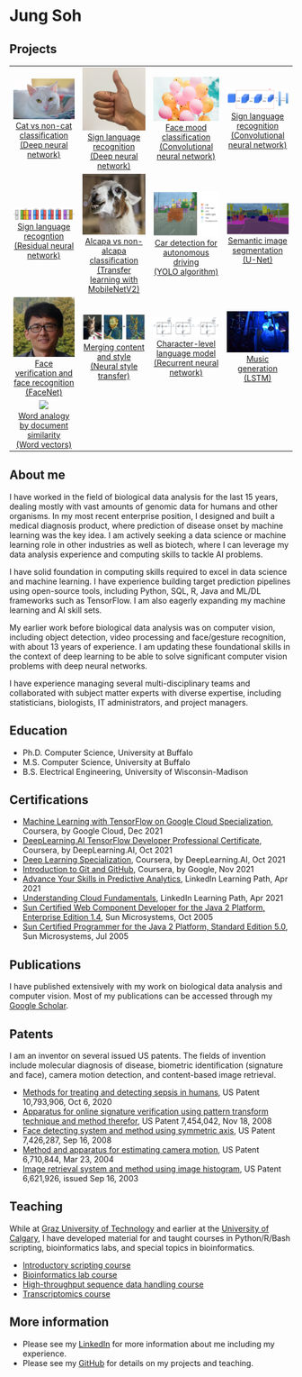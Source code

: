 # Jung Soh

## Projects
<table>
  <tr align='center'>
    <td>
      <a href='https://jungsoh.github.io/dnn-cat-vs-noncat-classification'>
        <img src='images/white_cat.jpg' width=160><br>Cat vs non-cat classification<br>(Deep neural network)</a>
    </td>
    <td>
      <a href='https://jungsoh.github.io/dnn-sign-language-recognition'>
        <img src='images/thumbs_up.jpg' width=120><br>Sign language recognition<br>(Deep neural network)</a>
    </td>
    <td>
      <a href='https://jungsoh.github.io/cnn-face-mood-classification'>
        <img src='images/happy_sad_balloons.jpg' width=160><br>Face mood classification<br>(Convolutional neural network)</a>
    </td>
    <td>
      <a href='https://jungsoh.github.io/cnn-sign-language-recognition'>
      <img src='images/cnn_sign_lang.png' width=200><br>Sign language recognition<br>(Convolutional neural network)</a>
    </td>
  </tr>
  <tr align='center'>
    <td>
      <a href='https://jungsoh.github.io/resnet-sign-language-recognition'>
        <img src='images/resnet_kiank.png' width=200><br>Sign language recogntion<br>(Residual neural network)</a>
    </td>
    <td>
      <a href='https://jungsoh.github.io/tl-mobilenetv2-alpaca-vs-nonalpaca-classification'>
        <img src='images/alpaca.png' width=120><br>Alcapa vs non-alcapa classification<br>(Transfer learning with MobileNetV2)</a>
    </td>
    <td>
       <a href='https://jungsoh.github.io/yolo-car-detection-for-autonomous-driving'>
        <img src='images/proba_map.png' width=200><br>Car detection for autonomous driving<br>(YOLO algorithm)</a>
    </td>
    <td>
       <a href='https://jungsoh.github.io/unet-semantic-image-segmentation'>
        <img src='images/carseg.png' width=200><br>Semantic image segmentation<br>(U-Net)</a>
    </td>
  </tr>
  <tr align='center'>
    <td>
       <a href='https://jungsoh.github.io/facenet-face-verification-and-face-recognition'>
        <img src='images/jung.jpg' width=120><br>Face verification and face recognition<br>(FaceNet)</a>
    </td>
    <td>
       <a href='https://jungsoh.github.io/nst-merging-content-and-style'>
         <img src='images/content_plus_style.png' width=180><br>Merging content and style<br>(Neural style transfer)</a>
    </td>
    <td>
       <a href='https://jungsoh.github.io/rnn-character-level-language-model'>
         <img src='images/rnn.png' width=200><br>Character-level language model<br>(Recurrent neural network)</a>
    </td>
    <td>
       <a href='https://jungsoh.github.io/lstm-music-generation'>
         <img src='images/jazz.jpg' width=160><br>Music generation<br>(LSTM)</a>
    </td>
  </tr>
  <tr align='center'>
    <td>
       <a href='https://jungsoh.github.io/wordvecs-word-analogy-by-document-similarity'>
        <img src='images/cosim.png' width=200><br>Word analogy by document similarity<br>(Word vectors)</a>
    </td>
    <td>
    </td>
    <td>
    </td>
    <td>
    </td>
  </tr>
</table>

## About me
I have worked in the field of biological data analysis for the last 15 years, dealing mostly with vast amounts of genomic data for humans and other organisms. In my most recent enterprise position, I designed and built a medical diagnosis product, where prediction of disease onset by machine learning was the key idea. I am actively seeking a data science or machine learning role in other industries as well as biotech, where I can leverage my data analysis experience and computing skills to tackle AI problems.

I have solid foundation in computing skills required to excel in data science and machine learning. I have experience building target prediction pipelines using open-source tools, including Python, SQL, R, Java and ML/DL frameworks such as TensorFlow. I am also eagerly expanding my machine learning and AI skill sets.

My earlier work before biological data analysis was on computer vision, including object detection, video processing and face/gesture recognition, with about 13 years of experience. I am updating these foundational skills in the context of deep learning to be able to solve significant computer vision problems with deep neural networks.

I have experience managing several multi-disciplinary teams and collaborated with subject matter experts with diverse expertise, including statisticians, biologists, IT administrators, and project managers.

## Education
- Ph.D. Computer Science, University at Buffalo
- M.S. Computer Science, University at Buffalo
- B.S. Electrical Engineering, University of Wisconsin-Madison

## Certifications
- [Machine Learning with TensorFlow on Google Cloud Specialization](https://www.coursera.org/account/accomplishments/specialization/certificate/GV5XVN7LY8FQ), Coursera, by Google Cloud, Dec 2021
- [DeepLearning.AI TensorFlow Developer Professional Certificate](https://www.coursera.org/account/accomplishments/specialization/certificate/4Y69NCMCBNW3), Coursera, by DeepLearning.AI, Oct 2021
- [Deep Learning Specialization](https://www.coursera.org/account/accomplishments/specialization/certificate/AVQ6HFNUEJJ8), Coursera, by DeepLearning.AI, Oct 2021
- [Introduction to Git and GitHub](https://www.coursera.org/account/accomplishments/certificate/45VRDQRQJ8WD), Coursera, by Google, Nov 2021
- [Advance Your Skills in Predictive Analytics](certs/predictive_analytics.pdf), LinkedIn Learning Path, Apr 2021
- [Understanding Cloud Fundamentals](certs/cloud_fundamentals.pdf), LinkedIn Learning Path, Apr 2021
- [Sun Certified Web Component Developer for the Java 2 Platform, Enterprise Edition 1.4](certs/scwcd14.pdf), Sun Microsystems, Oct 2005
- [Sun Certified Programmer for the Java 2 Platform, Standard Edition 5.0](certs/scjp50.pdf), Sun Microsystems, Jul 2005

## Publications
I have published extensively with my work on biological data analysis and computer vision. Most of my publications can be accessed through my [Google Scholar](https://scholar.google.ca/citations?user=52h5BqQAAAAJ&hl=en).

## Patents
I am an inventor on several issued US patents. The fields of invention include molecular diagnosis of disease, biometric identification (signature and face), camera motion detection, and content-based image retrieval.

- [Methods for treating and detecting sepsis in humans](https://patft.uspto.gov/netacgi/nph-Parser?Sect1=PTO1&Sect2=HITOFF&d=PALL&p=1&u=%2Fnetahtml%2FPTO%2Fsrchnum.htm&r=1&f=G&l=50&s1=10793906.PN.&OS=PN/10793906&RS=PN/10793906), US Patent 10,793,906, Oct 6, 2020
- [Apparatus for online signature verification using pattern transform technique and method therefor](https://patft.uspto.gov/netacgi/nph-Parser?Sect1=PTO1&Sect2=HITOFF&d=PALL&p=1&u=%2Fnetahtml%2FPTO%2Fsrchnum.htm&r=1&f=G&l=50&s1=7454042.PN.&OS=PN/7454042&RS=PN/7454042), US Patent 7,454,042, Nov 18, 2008
- [Face detecting system and method using symmetric axis](https://patft.uspto.gov/netacgi/nph-Parser?Sect1=PTO1&Sect2=HITOFF&d=PALL&p=1&u=%2Fnetahtml%2FPTO%2Fsrchnum.htm&r=1&f=G&l=50&s1=7426287.PN.&OS=PN/7426287&RS=PN/7426287), US Patent 7,426,287, Sep 16, 2008
- [Method and apparatus for estimating camera motion](https://patft.uspto.gov/netacgi/nph-Parser?Sect1=PTO1&Sect2=HITOFF&d=PALL&p=1&u=%2Fnetahtml%2FPTO%2Fsrchnum.htm&r=1&f=G&l=50&s1=6710844.PN.&OS=PN/6710844&RS=PN/6710844), US Patent 6,710,844, Mar 23, 2004
- [Image retrieval system and method using image histogram](https://patft.uspto.gov/netacgi/nph-Parser?Sect1=PTO1&Sect2=HITOFF&d=PALL&p=1&u=%2Fnetahtml%2FPTO%2Fsrchnum.htm&r=1&f=G&l=50&s1=6621926.PN.&OS=PN/6621926&RS=PN/6621926), US Patent 6,621,926, issued Sep 16, 2003

## Teaching
While at [Graz University of Technology](https://tugraz.at/en/home) and earlier at the [University of Calgary](https://ucalgary.ca), I have developed material for and taught courses in Python/R/Bash scripting, bioinformatics labs, and special topics in bioinformatics.

- [Introductory scripting course](https://jungsoh.github.io/intro-scripting-course)
- [Bioinformatics lab course](https://jungsoh.github.io/bioinformatics-lab-course)
- [High-throughput sequence data handling course](https://jungsoh.github.io/high-throughput-sequence-data-handling-course)
- [Transcriptomics course](https://jungsoh.github.io/transcriptomics-course)

## More information
- Please see my [LinkedIn](https://www.linkedin.com/in/jungsoh/) for more information about me including my experience.
- Please see my [GitHub](https://github.com/jungsoh) for details on my projects and teaching.
